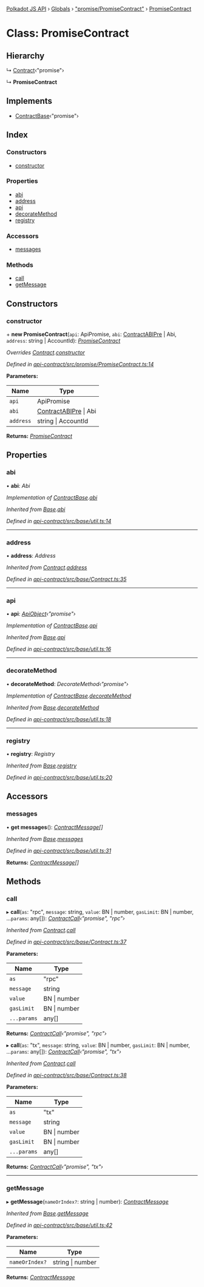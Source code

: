 [Polkadot JS API](../README.md) › [Globals](../globals.md) › ["promise/PromiseContract"](../modules/_promise_promisecontract_.md) › [PromiseContract](_promise_promisecontract_.promisecontract.md)

# Class: PromiseContract

## Hierarchy

  ↳ [Contract](_base_contract_.contract.md)‹"promise"›

  ↳ **PromiseContract**

## Implements

* [ContractBase](../interfaces/_types_.contractbase.md)‹"promise"›

## Index

### Constructors

* [constructor](_promise_promisecontract_.promisecontract.md#constructor)

### Properties

* [abi](_promise_promisecontract_.promisecontract.md#abi)
* [address](_promise_promisecontract_.promisecontract.md#address)
* [api](_promise_promisecontract_.promisecontract.md#api)
* [decorateMethod](_promise_promisecontract_.promisecontract.md#decoratemethod)
* [registry](_promise_promisecontract_.promisecontract.md#registry)

### Accessors

* [messages](_promise_promisecontract_.promisecontract.md#messages)

### Methods

* [call](_promise_promisecontract_.promisecontract.md#call)
* [getMessage](_promise_promisecontract_.promisecontract.md#getmessage)

## Constructors

###  constructor

\+ **new PromiseContract**(`api`: ApiPromise, `abi`: [ContractABIPre](../interfaces/_types_.contractabipre.md) | Abi, `address`: string | AccountId): *[PromiseContract](_promise_promisecontract_.promisecontract.md)*

*Overrides [Contract](_base_contract_.contract.md).[constructor](_base_contract_.contract.md#constructor)*

*Defined in [api-contract/src/promise/PromiseContract.ts:14](https://github.com/polkadot-js/api/blob/3619fabe5/packages/api-contract/src/promise/PromiseContract.ts#L14)*

**Parameters:**

Name | Type |
------ | ------ |
`api` | ApiPromise |
`abi` | [ContractABIPre](../interfaces/_types_.contractabipre.md) &#124; Abi |
`address` | string &#124; AccountId |

**Returns:** *[PromiseContract](_promise_promisecontract_.promisecontract.md)*

## Properties

###  abi

• **abi**: *Abi*

*Implementation of [ContractBase](../interfaces/_types_.contractbase.md).[abi](../interfaces/_types_.contractbase.md#abi)*

*Inherited from [Base](_base_util_.base.md).[abi](_base_util_.base.md#abi)*

*Defined in [api-contract/src/base/util.ts:14](https://github.com/polkadot-js/api/blob/3619fabe5/packages/api-contract/src/base/util.ts#L14)*

___

###  address

• **address**: *Address*

*Inherited from [Contract](_base_contract_.contract.md).[address](_base_contract_.contract.md#address)*

*Defined in [api-contract/src/base/Contract.ts:35](https://github.com/polkadot-js/api/blob/3619fabe5/packages/api-contract/src/base/Contract.ts#L35)*

___

###  api

• **api**: *[ApiObject](../modules/_types_.md#apiobject)‹"promise"›*

*Implementation of [ContractBase](../interfaces/_types_.contractbase.md).[api](../interfaces/_types_.contractbase.md#api)*

*Inherited from [Base](_base_util_.base.md).[api](_base_util_.base.md#api)*

*Defined in [api-contract/src/base/util.ts:16](https://github.com/polkadot-js/api/blob/3619fabe5/packages/api-contract/src/base/util.ts#L16)*

___

###  decorateMethod

• **decorateMethod**: *DecorateMethod‹"promise"›*

*Implementation of [ContractBase](../interfaces/_types_.contractbase.md).[decorateMethod](../interfaces/_types_.contractbase.md#decoratemethod)*

*Inherited from [Base](_base_util_.base.md).[decorateMethod](_base_util_.base.md#decoratemethod)*

*Defined in [api-contract/src/base/util.ts:18](https://github.com/polkadot-js/api/blob/3619fabe5/packages/api-contract/src/base/util.ts#L18)*

___

###  registry

• **registry**: *Registry*

*Inherited from [Base](_base_util_.base.md).[registry](_base_util_.base.md#registry)*

*Defined in [api-contract/src/base/util.ts:20](https://github.com/polkadot-js/api/blob/3619fabe5/packages/api-contract/src/base/util.ts#L20)*

## Accessors

###  messages

• **get messages**(): *[ContractMessage](../interfaces/_types_.contractmessage.md)[]*

*Inherited from [Base](_base_util_.base.md).[messages](_base_util_.base.md#messages)*

*Defined in [api-contract/src/base/util.ts:31](https://github.com/polkadot-js/api/blob/3619fabe5/packages/api-contract/src/base/util.ts#L31)*

**Returns:** *[ContractMessage](../interfaces/_types_.contractmessage.md)[]*

## Methods

###  call

▸ **call**(`as`: "rpc", `message`: string, `value`: BN | number, `gasLimit`: BN | number, ...`params`: any[]): *[ContractCall](../interfaces/_base_contract_.contractcall.md)‹"promise", "rpc"›*

*Inherited from [Contract](_base_contract_.contract.md).[call](_base_contract_.contract.md#call)*

*Defined in [api-contract/src/base/Contract.ts:37](https://github.com/polkadot-js/api/blob/3619fabe5/packages/api-contract/src/base/Contract.ts#L37)*

**Parameters:**

Name | Type |
------ | ------ |
`as` | "rpc" |
`message` | string |
`value` | BN &#124; number |
`gasLimit` | BN &#124; number |
`...params` | any[] |

**Returns:** *[ContractCall](../interfaces/_base_contract_.contractcall.md)‹"promise", "rpc"›*

▸ **call**(`as`: "tx", `message`: string, `value`: BN | number, `gasLimit`: BN | number, ...`params`: any[]): *[ContractCall](../interfaces/_base_contract_.contractcall.md)‹"promise", "tx"›*

*Inherited from [Contract](_base_contract_.contract.md).[call](_base_contract_.contract.md#call)*

*Defined in [api-contract/src/base/Contract.ts:38](https://github.com/polkadot-js/api/blob/3619fabe5/packages/api-contract/src/base/Contract.ts#L38)*

**Parameters:**

Name | Type |
------ | ------ |
`as` | "tx" |
`message` | string |
`value` | BN &#124; number |
`gasLimit` | BN &#124; number |
`...params` | any[] |

**Returns:** *[ContractCall](../interfaces/_base_contract_.contractcall.md)‹"promise", "tx"›*

___

###  getMessage

▸ **getMessage**(`nameOrIndex?`: string | number): *[ContractMessage](../interfaces/_types_.contractmessage.md)*

*Inherited from [Base](_base_util_.base.md).[getMessage](_base_util_.base.md#getmessage)*

*Defined in [api-contract/src/base/util.ts:42](https://github.com/polkadot-js/api/blob/3619fabe5/packages/api-contract/src/base/util.ts#L42)*

**Parameters:**

Name | Type |
------ | ------ |
`nameOrIndex?` | string &#124; number |

**Returns:** *[ContractMessage](../interfaces/_types_.contractmessage.md)*
